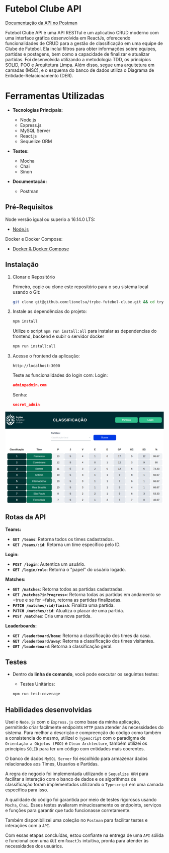 <!-- Este é um comentário: omitir os tópidos redundantes -->
<!--  **| [Brazil](README.md) | [asdf](README_en.md) |** -->

# Futebol Clube API

[Documentação da API no Postman](https://documenter.getpostman.com/view/30159355/2s9YR85Dtg)

Futebol Clube API é uma API RESTful e um aplicativo CRUD moderno com uma interface gráfica desenvolvida em ReactJs, oferecendo funcionalidades de CRUD para a gestão de classificação em uma equipe de Clube de Futebol. Ela inclui filtros para obter informações sobre equipes, partidas e postagens, bem como a capacidade de finalizar e atualizar partidas. Foi desenvolvida utilizando a metodologia TDD, os princípios SOLID, POO e Arquitetura Limpa. Além disso, segue uma arquitetura em camadas (MSC), e o esquema do banco de dados utiliza o Diagrama de Entidade-Relacionamento (DER).

# Ferramentas Utilizadas

- **Tecnologias Principais:**
  - Node.js
  - Express.js
  - MySQL Server
  - React.js
  - Sequelize ORM

- **Testes:**
  - Mocha
  - Chai
  - Sinon

- **Documentação:**
  - Postman

## Pré-Requisitos

Node versão igual ou superio a 16.14.0 LTS:

- [Node.js](https://nodejs.org/en/)

Docker e Docker Compose:

- [Docker & Docker Compose](https://docs.docker.com/compose/)

<!-- ## Features -->
## Instalação

1. Clonar o Repositório

    Primeiro, copie ou clone este repositório para o seu sistema local usando o Git:

    ```bash
    git clone git@github.com:lionelsu/trybe-futebol-clube.git && cd trybe-futebol-clube
    ```

2. Instale as dependências do projeto:

    ```bash
    npm install
    ```

    Utilize o script `npm run install:all` para instalar as dependencias do frontend, backend e subir o servidor docker

    ```bash
    npm run install:all
    ```

3. Acesse o frontend da aplicação:

    ```http
    http://localhost:3000
    ```

    Teste as funcionalidades do login com:
    Login:

      ```json
      admin@admin.com
      ```

    Senha:

      ```json
      secret_admin
      ```

![partidas](/leaderboards.png)

## Rotas da API

**Teams:**

- **`GET /teams`**: Retorna todos os times cadastrados.
- **`GET /teams/:id`**: Retorna um time específico pelo ID.

**Login:**

- **`POST /login`**: Autentica um usuário.
- **`GET /login/role`**: Retorna o "papel" do usuário logado.

**Matches:**

- **`GET /matches`**: Retorna todos as partidas cadastradas.
- **`GET /matches?inProgress=`**: Retorna todas as partidas em andamento se =true e se for =false, retorna as partidas finalizadas.
- **`PATCH /matches/:id/finish`**: Finaliza uma partida.
- **`PATCH /matches/:id`**: Atualiza o placar de uma partida.
- **`POST /matches`**: Cria uma nova partida.

**Leaderboards:**

- **`GET /leaderboard/home`**: Retorna a classificação dos times da casa.
- **`GET /leaderboard/away`**: Retorna a classificação dos times visitantes.
- **`GET /leaderboard`**: Retorna a classificação geral.

## Testes

- Dentro da **linha de comando**, você pode executar os seguintes testes:

  - Testes Unitários:

  ```bash
  npm run test:coverage
  ```

## Habilidades desenvolvidas

Usei o `Node.js` com o `Express.js` como base da minha aplicação, permitindo criar facilmente endpoints `HTTP` para atender às necessidades do sistema. Para melhor a descrição e compreenção do código como também a consistencia do mesmo, utilizei o `Typescript` com o paradigma de `Orientação a Objetos (POO)` e `Clean Archtecture`, também utilizei os principios `SOLID` para ter um código com entidades mais coerentes.

O banco de dados `MySQL Server` foi escolhido para armazenar dados relacionados aos Times, Usuarios e Partidas.

A regra de negocio foi implementada utilizando o `Sequelize ORM` para facilitar a interação com o banco de dados e os algorithmos de classificação foram implementados utilizando o `Typescript` em uma camada especifica para isso.

A qualidade do código foi garantida por meio de testes rigorosos usando `Mocha`, `Chai`. Esses testes avaliaram minuciosamente os endpoints, serviços e funções para garantir que tudo funcionasse corretamente.

Também disponibilizei uma coleção no `Postman` para facilitar testes e interações com a `API`.

Com essas etapas concluídas, estou confiante na entrega de uma `API` sólida e funcional com uma `GUI` em `ReactJs` intuitiva, pronta para atender às necessidades dos usuários.
